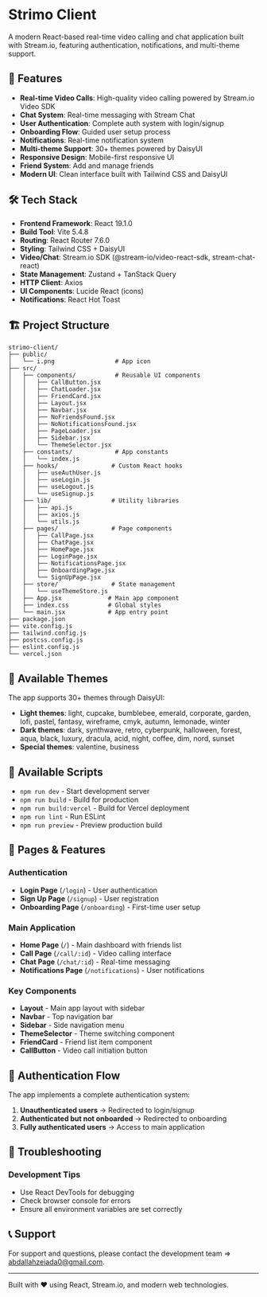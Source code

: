 # Strimo Client

A modern React-based real-time video calling and chat application built with Stream.io, featuring authentication, notifications, and multi-theme support.

## 🚀 Features

- **Real-time Video Calls**: High-quality video calling powered by Stream.io Video SDK
- **Chat System**: Real-time messaging with Stream Chat
- **User Authentication**: Complete auth system with login/signup
- **Onboarding Flow**: Guided user setup process  
- **Notifications**: Real-time notification system
- **Multi-theme Support**: 30+ themes powered by DaisyUI
- **Responsive Design**: Mobile-first responsive UI
- **Friend System**: Add and manage friends
- **Modern UI**: Clean interface built with Tailwind CSS and DaisyUI

## 🛠️ Tech Stack

- **Frontend Framework**: React 19.1.0
- **Build Tool**: Vite 5.4.8
- **Routing**: React Router 7.6.0
- **Styling**: Tailwind CSS + DaisyUI
- **Video/Chat**: Stream.io SDK (@stream-io/video-react-sdk, stream-chat-react)
- **State Management**: Zustand + TanStack Query
- **HTTP Client**: Axios
- **UI Components**: Lucide React (icons)
- **Notifications**: React Hot Toast

## 🏗️ Project Structure

```
strimo-client/
├── public/
│   └── i.png                 # App icon
├── src/
│   ├── components/           # Reusable UI components
│   │   ├── CallButton.jsx
│   │   ├── ChatLoader.jsx
│   │   ├── FriendCard.jsx
│   │   ├── Layout.jsx
│   │   ├── Navbar.jsx
│   │   ├── NoFriendsFound.jsx
│   │   ├── NoNotificationsFound.jsx
│   │   ├── PageLoader.jsx
│   │   ├── Sidebar.jsx
│   │   └── ThemeSelector.jsx
│   ├── constants/            # App constants
│   │   └── index.js
│   ├── hooks/               # Custom React hooks
│   │   ├── useAuthUser.js
│   │   ├── useLogin.js
│   │   ├── useLogout.js
│   │   └── useSignup.js
│   ├── lib/                 # Utility libraries
│   │   ├── api.js
│   │   ├── axios.js
│   │   └── utils.js
│   ├── pages/               # Page components
│   │   ├── CallPage.jsx
│   │   ├── ChatPage.jsx
│   │   ├── HomePage.jsx
│   │   ├── LoginPage.jsx
│   │   ├── NotificationsPage.jsx
│   │   ├── OnboardingPage.jsx
│   │   └── SignUpPage.jsx
│   ├── store/               # State management
│   │   └── useThemeStore.js
│   ├── App.jsx             # Main app component
│   ├── index.css           # Global styles
│   └── main.jsx            # App entry point
├── package.json
├── vite.config.js
├── tailwind.config.js
├── postcss.config.js
├── eslint.config.js
└── vercel.json
```

## 🎨 Available Themes

The app supports 30+ themes through DaisyUI:

- **Light themes**: light, cupcake, bumblebee, emerald, corporate, garden, lofi, pastel, fantasy, wireframe, cmyk, autumn, lemonade, winter
- **Dark themes**: dark, synthwave, retro, cyberpunk, halloween, forest, aqua, black, luxury, dracula, acid, night, coffee, dim, nord, sunset
- **Special themes**: valentine, business

## 🔧 Available Scripts

- `npm run dev` - Start development server
- `npm run build` - Build for production
- `npm run build:vercel` - Build for Vercel deployment
- `npm run lint` - Run ESLint
- `npm run preview` - Preview production build

## 📱 Pages & Features

### Authentication
- **Login Page** (`/login`) - User authentication
- **Sign Up Page** (`/signup`) - User registration
- **Onboarding Page** (`/onboarding`) - First-time user setup

### Main Application
- **Home Page** (`/`) - Main dashboard with friends list
- **Call Page** (`/call/:id`) - Video calling interface
- **Chat Page** (`/chat/:id`) - Real-time messaging
- **Notifications Page** (`/notifications`) - User notifications

### Key Components
- **Layout** - Main app layout with sidebar
- **Navbar** - Top navigation bar
- **Sidebar** - Side navigation menu
- **ThemeSelector** - Theme switching component
- **FriendCard** - Friend list item component
- **CallButton** - Video call initiation button

## 🔐 Authentication Flow

The app implements a complete authentication system:

1. **Unauthenticated users** → Redirected to login/signup
2. **Authenticated but not onboarded** → Redirected to onboarding
3. **Fully authenticated users** → Access to main application

## 🐛 Troubleshooting

### Development Tips

- Use React DevTools for debugging
- Check browser console for errors
- Ensure all environment variables are set correctly

## 📞 Support

For support and questions, please contact the development team => abdallahzeiada0@gmail.com.

---

Built with ❤️ using React, Stream.io, and modern web technologies.